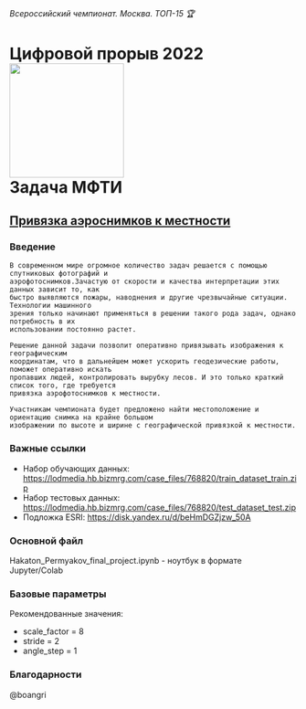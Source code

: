 ######  Всероссийский чемпионат. Москва. ТОП-15 🏆

# **Цифровой прорыв 2022** <img src="https://hacks-ai.ru/_next/image?url=%2Fassets%2Flogos%2Flogo-horizontal.png&w=600&q=75" width="200"> <br>**Задача МФТИ**

## [Привязка аэроснимков к местности](https://hacks-ai.ru/championships/758453)

### Введение
```shell
В современном мире огромное количество задач решается с помощью спутниковых фотографий и 
аэрофотоснимков.Зачастую от скорости и качества интерпретации этих данных зависит то, как
быстро выявляются пожары, наводнения и другие чрезвычайные ситуации. Технологии машинного
зрения только начинают применяться в решении такого рода задач, однако потребность в их
использовании постоянно растет.

Решение данной задачи позволит оперативно привязывать изображения к географическим
координатам, что в дальнейшем может ускорить геодезические работы, поможет оперативно искать
пропавших людей, контролировать вырубку лесов. И это только краткий список того, где требуется
привязка аэрофотоснимков к местности.

Участникам чемпионата будет предложено найти местоположение и ориентацию снимка на крайне большом
изображении по высоте и ширине с географической привязкой к местности.
```

### Важные ссылки

* Набор обучающих данных: https://lodmedia.hb.bizmrg.com/case_files/768820/train_dataset_train.zip
* Набор тестовых данных: https://lodmedia.hb.bizmrg.com/case_files/768820/test_dataset_test.zip
* Подложка ESRI: https://disk.yandex.ru/d/beHmDGZjzw_50A

### Основной файл
Hakaton_Permyakov_final_project.ipynb - ноутбук в формате Jupyter/Colab

### Базовые параметры

Рекомендованные значения:
* scale_factor = 8
* stride = 2
* angle_step = 1

### Благодарности
@boangri
